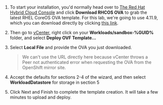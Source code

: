 1. To start your installation, you'd normally head over to [The Red Hat Hybrid Cloud Console](https://console.redhat.com/openshift/install/vsphere/user-provisioned) and click **Download RHCOS OVA** to grab the latest RHEL CoreOS OVA template. For this lab, we're going to use 4.11.9, which you can download directly by clicking [this link](https://mirror.openshift.com/pub/openshift-v4/x86_64/dependencies/rhcos/4.11/4.11.9/rhcos-vmware.x86_64.ova).

2. Then go to [vCenter](https://portal.vc.opentlc.com/ui/app/search?query=bastion&searchType=simple), right click on your **Workloads/sandbox-%GUID%** folder, and select **Deploy OVF Template...**
3. Select **Local File** and provide the OVA you just downloaded.
   > We can't use the URL directly here because vCenter throws a Peer not authenticated error when requesting the OVA from the OpenShift mirror site.
4. Accept the defaults for sections 2-4 of the wizard, and then select **WorkloadDatastore** for storage in section 5
5. Click Next and Finish to complete the template creation. It will take a few minutes to upload and deploy.
